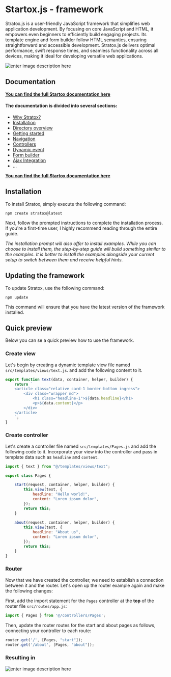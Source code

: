 
# Startox.js - framework

Stratox.js is a user-friendly JavaScript framework that simplifies web application development. By focusing on core JavaScript and HTML, it empowers even beginners to efficiently build engaging projects. Its template engine and form builder follow HTML semantics, ensuring straightforward and accessible development. Stratox.js delivers optimal performance, swift response times, and seamless functionality across all devices, making it ideal for developing versatile web applications.

![enter image description here](http://wazabii.se/github-assets/installation-prompt-1.png)

## Documentation

**[You can find the full Startox documentation here](https://stratox.wazabii.se/)**

#### The documentation is divided into several sections:
-   [Why Stratox?](https://stratox.wazabii.se/)
-   [Installation](https://stratox.wazabii.se/installation)
-   [Directory overview](https://stratox.wazabii.se/step-by-step-tutorial/directory-overview)
-   [Getting started](https://stratox.wazabii.se/step-by-step-tutorial/getting-started)
-   [Navigation](https://stratox.wazabii.se/step-by-step-tutorial/navigation)
-   [Controllers](https://stratox.wazabii.se/step-by-step-tutorial/controllers)
-   [Dynamic event](https://stratox.wazabii.se/step-by-step-tutorial/dynamic-event)
-   [Form builder](https://stratox.wazabii.se/step-by-step-tutorial/forms)
-   [Ajax Integration](https://stratox.wazabii.se/step-by-step-tutorial/ajax-integration)
- ...

**[You can find the full Startox documentation here](https://stratox.wazabii.se/)**

## Installation 
To install Stratox, simply execute the following command:
```
npm create stratox@latest
```
Next, follow the prompted instructions to complete the installation process. If you're a first-time user, I highly recommend reading through the entire guide.

_The installation prompt will also offer to install examples. While you can choose to install them, the step-by-step guide will build something similar to the examples. It is better to install the examples alongside your current setup to switch between them and receive helpful hints._

## Updating the framework
To update Stratox, use the following command:
```
npm update
```
This command will ensure that you have the latest version of the framework installed.

## Quick preview

Below you can se a quick preview how to use the framework.

### Create view

Let's begin by creating a dynamic template view file named `src/templates/views/text.js`. and add the following content to it.
```js
export function text(data, container, helper, builder) {
	return `
	<article class="relative card-1 border-bottom ingress">
		<div class="wrapper md">
		    <h1 class="headline-1">${data.headline}</h1>
		    <p>${data.content}</p>
		</div>
	</article>
	`;
}
```

### Create controller
Let's create a controller file named `src/templates/Pages.js` and add the following code to it. Incorporate your view into the controller and pass in template data such as `headline` and `content`.

```js
import { text } from "@/templates/views/text";

export class Pages {

    start(request, container, helper, builder) {
        this.view(text, {
            headline: "Hello world!",
            content: "Lorem ipsum dolor",
        });
        return this;
    }
    
    about(request, container, helper, builder) {
        this.view(text, {
            headline: "About us",
            content: "Lorem ipsum dolor",
        });
        return this;
    }
}
```
### Router
Now that we have created the controller, we need to establish a connection between it and the router. Let's open up the router example again and make the following changes:

First, add the import statement for the `Pages` controller at the **top** of the router file `src/routes/app.js`:

```js
import { Pages } from '@/controllers/Pages';
```

Then, update the router routes for the start and about pages as follows, connecting your controller to each route:

```js
router.get('/', [Pages, "start"]);
router.get('/about', [Pages, "about"]);
```
### Resulting in

![enter image description here](https://wazabii.se/github-assets/example-result-about.png)


